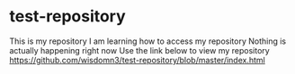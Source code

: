 # test-repository
This is my repository
I am learning how to access my repository
Nothing is actually happening right now
Use the link below to view my repository
https://github.com/wisdomn3/test-repository/blob/master/index.html

